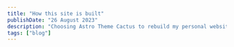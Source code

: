 ```yaml
---
title: "How this site is built"
publishDate: "26 August 2023"
description: "Choosing Astro Theme Cactus to rebuild my personal website"
tags: ["blog"]
---
```

